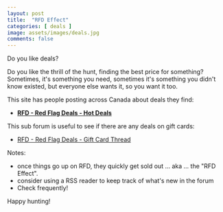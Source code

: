 ```yaml
---
layout: post
title:  "RFD Effect"
categories: [ deals ]
image: assets/images/deals.jpg
comments: false
---
```


Do you like deals?  

Do you like the thrill of the hunt, finding the best price for something?  
Sometimes, it's something you need, sometimes it's something you didn't know existed, but everyone else wants it, so you want it too.

This site has people posting across Canada about deals they find:
+ **[RFD - Red Flag Deals - Hot Deals](https://forums.redflagdeals.com/hot-deals-f9/)** 

This sub forum is useful to see if there are any deals on gift cards:
+ [RFD - Red Flag Deals - Gift Card Thread](https://forums.redflagdeals.com/various-retailers-gift-cards-deals-discounts-2024-2666408/)

Notes:

+ once things go up on RFD, they quickly get sold out ... aka ... the "RFD Effect".
+ consider using a RSS reader to keep track of what's new in the forum
+ Check frequently!

Happy hunting!


